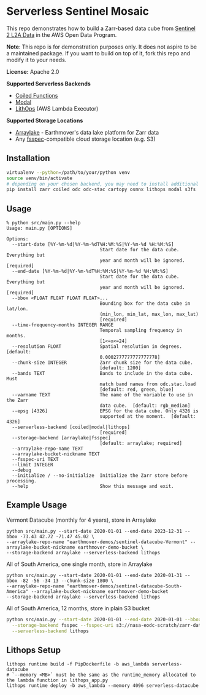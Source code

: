 # Serverless Sentinel Mosaic

This repo demonstrates how to build a Zarr-based data cube from [Sentinel 2 L2A Data](https://registry.opendata.aws/sentinel-2-l2a-cogs/)
in the AWS Open Data Program.

**Note**: This repo is for demonstration purposes only. It does not aspire to be a maintained package.
If you want to build on top of it, fork this repo and modify it to your needs.

**License:** Apache 2.0

**Supported Serverless Backends**

- [Coiled Functions](https://docs.coiled.io/user_guide/usage/functions/index.html)
- [Modal](https://modal.com)
- [LithOps](https://lithops-cloud.github.io/) (AWS Lambda Executor)

**Supported Storage Locations**

- [Arraylake](https://docs.earthmover.io/) - Earthmover's data lake platform for Zarr data
- Any [fsspec](https://filesystem-spec.readthedocs.io/en/latest/)-compatible cloud storage location (e.g. S3)

## Installation

```bash
virtualenv --python=/path/to/your/python venv
source venv/bin/activate
# depending on your chosen backend, you may need to install additional packages - lithops, coiled, or modal
pip install zarr coiled odc odc-stac cartopy osmnx lithops modal s3fs
```

## Usage

```
% python src/main.py --help
Usage: main.py [OPTIONS]

Options:
  --start-date [%Y-%m-%d|%Y-%m-%dT%H:%M:%S|%Y-%m-%d %H:%M:%S]
                                  Start date for the data cube. Everything but
                                  year and month will be ignored.  [required]
  --end-date [%Y-%m-%d|%Y-%m-%dT%H:%M:%S|%Y-%m-%d %H:%M:%S]
                                  Start date for the data cube. Everything but
                                  year and month will be ignored.  [required]
  --bbox <FLOAT FLOAT FLOAT FLOAT>...
                                  Bounding box for the data cube in lat/lon.
                                  (min_lon, min_lat, max_lon, max_lat)
                                  [required]
  --time-frequency-months INTEGER RANGE
                                  Temporal sampling frequency in months.
                                  [1<=x<=24]
  --resolution FLOAT              Spatial resolution in degrees.  [default:
                                  0.0002777777777777778]
  --chunk-size INTEGER            Zarr chunk size for the data cube.
                                  [default: 1200]
  --bands TEXT                    Bands to include in the data cube. Must
                                  match band names from odc.stac.load
                                  [default: red, green, blue]
  --varname TEXT                  The name of the variable to use in the Zarr
                                  data cube.  [default: rgb_median]
  --epsg [4326]                   EPSG for the data cube. Only 4326 is
                                  supported at the moment.  [default: 4326]
  --serverless-backend [coiled|modal|lithops]
                                  [required]
  --storage-backend [arraylake|fsspec]
                                  [default: arraylake; required]
  --arraylake-repo-name TEXT
  --arraylake-bucket-nickname TEXT
  --fsspec-uri TEXT
  --limit INTEGER
  --debug
  --initialize / --no-initialize  Initialize the Zarr store before processing.
  --help                          Show this message and exit.
```

## Example Usage

Vermont Datacube (monthly for 4 years), store in Arraylake

```
python src/main.py --start-date 2020-01-01 --end-date 2023-12-31 --bbox -73.43 42.72 -71.47 45.02 \
--arraylake-repo-name "earthmover-demos/sentinel-datacube-Vermont" --arraylake-bucket-nickname earthmover-demo-bucket \
--storage-backend arraylake --serverless-backend lithops
```

All of South America, one single month, store in Arraylake

```
python src/main.py --start-date 2020-01-01 --end-date 2020-01-31 --bbox -82 -56 -34 13 --chunk-size 1800 \
--arraylake-repo-name "earthmover-demos/sentinel-datacube-South-America" --arraylake-bucket-nickname earthmover-demo-bucket
--storage-backend arraylake --serverless-backend lithops
```

All of South America, 12 months, store in plain S3 bucket

```bash
python src/main.py --start-date 2020-01-01 --end-date 2020-01-01 --bbox -72 -46 -70 -44 \
  --storage-backend fsspec --fsspec-uri s3://nasa-eodc-scratch/zarr-datacubes/sentinel-2-c1-l2a/South-America \
  --serverless-backend lithops
```

## Lithops Setup

```
lithops runtime build -f PipDockerfile -b aws_lambda serverless-datacube
# `--memory <MB>` must be the same as the runtime_memory allocated to the lambda function in lithops_app.py
lithops runtime deploy -b aws_lambda --memory 4096 serverless-datacube
```
